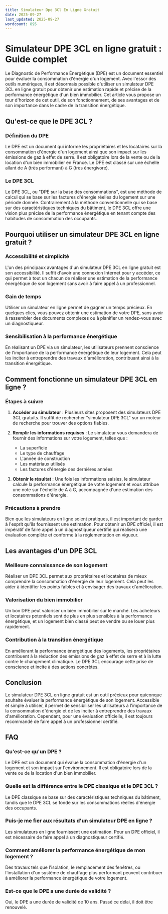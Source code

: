 ```yaml
---
title: Simulateur Dpe 3Cl En Ligne Gratuit
date: 2025-09-27
last_updated: 2025-09-27
wordcount: 895
---
```


# Simulateur DPE 3CL en ligne gratuit : Guide complet

Le Diagnostic de Performance Énergétique (DPE) est un document essentiel pour évaluer la consommation d'énergie d'un logement. Avec l'essor des outils numériques, il est désormais possible d'utiliser un simulateur DPE 3CL en ligne gratuit pour obtenir une estimation rapide et précise de la performance énergétique d'un bien immobilier. Cet article vous propose un tour d'horizon de cet outil, de son fonctionnement, de ses avantages et de son importance dans le cadre de la transition énergétique.

## Qu'est-ce que le DPE 3CL ?

### Définition du DPE

Le DPE est un document qui informe les propriétaires et les locataires sur la consommation d'énergie d'un logement ainsi que son impact sur les émissions de gaz à effet de serre. Il est obligatoire lors de la vente ou de la location d'un bien immobilier en France. Le DPE est classé sur une échelle allant de A (très performant) à G (très énergivore).

### Le DPE 3CL

Le DPE 3CL, ou "DPE sur la base des consommations", est une méthode de calcul qui se base sur les factures d'énergie réelles du logement sur une période donnée. Contrairement à la méthode conventionnelle qui se base sur des caractéristiques techniques du bâtiment, le DPE 3CL offre une vision plus précise de la performance énergétique en tenant compte des habitudes de consommation des occupants.

## Pourquoi utiliser un simulateur DPE 3CL en ligne gratuit ?

### Accessibilité et simplicité

L'un des principaux avantages d'un simulateur DPE 3CL en ligne gratuit est son accessibilité. Il suffit d'avoir une connexion Internet pour y accéder, ce qui permet à tout un chacun de réaliser une estimation de la performance énergétique de son logement sans avoir à faire appel à un professionnel.

### Gain de temps

Utiliser un simulateur en ligne permet de gagner un temps précieux. En quelques clics, vous pouvez obtenir une estimation de votre DPE, sans avoir à rassembler des documents complexes ou à planifier un rendez-vous avec un diagnostiqueur.

### Sensibilisation à la performance énergétique

En réalisant un DPE via un simulateur, les utilisateurs prennent conscience de l'importance de la performance énergétique de leur logement. Cela peut les inciter à entreprendre des travaux d'amélioration, contribuant ainsi à la transition énergétique.

## Comment fonctionne un simulateur DPE 3CL en ligne ?

### Étapes à suivre

1. **Accéder au simulateur** : Plusieurs sites proposent des simulateurs DPE 3CL gratuits. Il suffit de rechercher "simulateur DPE 3CL" sur un moteur de recherche pour trouver des options fiables.

2. **Remplir les informations requises** : Le simulateur vous demandera de fournir des informations sur votre logement, telles que :
   - La superficie
   - Le type de chauffage
   - L'année de construction
   - Les matériaux utilisés
   - Les factures d'énergie des dernières années

3. **Obtenir le résultat** : Une fois les informations saisies, le simulateur calcule la performance énergétique de votre logement et vous attribue une note sur l'échelle de A à G, accompagnée d'une estimation des consommations d'énergie.

### Précautions à prendre

Bien que les simulateurs en ligne soient pratiques, il est important de garder à l'esprit qu'ils fournissent une estimation. Pour obtenir un DPE officiel, il est impératif de faire appel à un diagnostiqueur certifié qui réalisera une évaluation complète et conforme à la réglementation en vigueur.

## Les avantages d'un DPE 3CL

### Meilleure connaissance de son logement

Réaliser un DPE 3CL permet aux propriétaires et locataires de mieux comprendre la consommation d'énergie de leur logement. Cela peut les aider à identifier les points faibles et à envisager des travaux d'amélioration.

### Valorisation du bien immobilier

Un bon DPE peut valoriser un bien immobilier sur le marché. Les acheteurs et locataires potentiels sont de plus en plus sensibles à la performance énergétique, et un logement bien classé peut se vendre ou se louer plus rapidement.

### Contribution à la transition énergétique

En améliorant la performance énergétique des logements, les propriétaires contribuent à la réduction des émissions de gaz à effet de serre et à la lutte contre le changement climatique. Le DPE 3CL encourage cette prise de conscience et incite à des actions concrètes.

## Conclusion

Le simulateur DPE 3CL en ligne gratuit est un outil précieux pour quiconque souhaite évaluer la performance énergétique de son logement. Accessible et simple à utiliser, il permet de sensibiliser les utilisateurs à l'importance de la consommation d'énergie et de les inciter à entreprendre des travaux d'amélioration. Cependant, pour une évaluation officielle, il est toujours recommandé de faire appel à un professionnel certifié.

## FAQ

### Qu'est-ce qu'un DPE ?

Le DPE est un document qui évalue la consommation d'énergie d'un logement et son impact sur l'environnement. Il est obligatoire lors de la vente ou de la location d'un bien immobilier.

### Quelle est la différence entre le DPE classique et le DPE 3CL ?

Le DPE classique se base sur des caractéristiques techniques du bâtiment, tandis que le DPE 3CL se fonde sur les consommations réelles d'énergie des occupants.

### Puis-je me fier aux résultats d'un simulateur DPE en ligne ?

Les simulateurs en ligne fournissent une estimation. Pour un DPE officiel, il est nécessaire de faire appel à un diagnostiqueur certifié.

### Comment améliorer la performance énergétique de mon logement ?

Des travaux tels que l'isolation, le remplacement des fenêtres, ou l'installation d'un système de chauffage plus performant peuvent contribuer à améliorer la performance énergétique de votre logement.

### Est-ce que le DPE a une durée de validité ?

Oui, le DPE a une durée de validité de 10 ans. Passé ce délai, il doit être renouvelé.